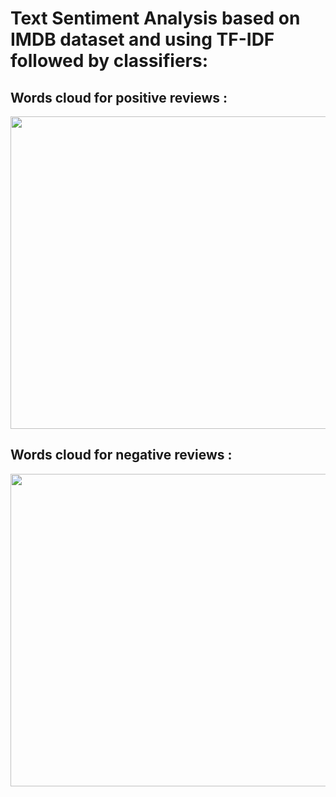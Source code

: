 # Text Sentiment Analysis based on IMDB dataset and using TF-IDF followed by classifiers:




## Words cloud for positive reviews :

<p align="center">
  <kbd>
  <img width="800" height="500" src="https://user-images.githubusercontent.com/85687148/131266849-bd466495-7f48-4ec9-96a7-3bf6bff2fa82.png">
  </kbd>
</p>


## Words cloud for negative reviews :

<p align="center">
  <kbd>
  <img width="800" height="500" src="https://user-images.githubusercontent.com/85687148/131266845-c1666aca-ae05-461f-9306-5d8c05cc5e2b.png">
  </kbd>
</p>


